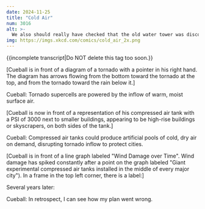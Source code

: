 ```yaml
---
date: 2024-11-25
title: "Cold Air"
num: 3016
alt: >-
  We also should really have checked that the old water tower was disconnected from the water system before we started filling it with compressed air.
img: https://imgs.xkcd.com/comics/cold_air_2x.png
---
```

{{incomplete transcript|Do NOT delete this tag too soon.}}

[Cueball is in front of a diagram of a tornado with a pointer in his right hand. The diagram has arrows flowing from the bottom toward the tornado at the top, and from the tornado toward the rain below it.]

Cueball: Tornado supercells are powered by the inflow of warm, moist surface air.

[Cueball is now in front of a representation of his compressed air tank with a PSI of 3000 next to smaller buildings, appearing to be high-rise buildings or skyscrapers, on both sides of the tank.]

Cueball: Compressed air tanks could produce artificial pools of cold, dry air on demand, disrupting tornado inflow to protect cities.

[Cueball is in front of a line graph labeled "Wind Damage over Time". Wind damage has spiked constantly after a point on the graph labeled "Giant experimental compressed air tanks installed in the middle of every major city"). In a frame in the top left corner, there is a label:]

Several years later:

Cueball: In retrospect, I can see how my plan went wrong.
